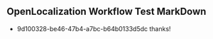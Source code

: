## OpenLocalization Workflow Test MarkDown
* 9d100328-be46-47b4-a7bc-b64b0133d5dc thanks!

<!--HONumber=Aug16_HO5-->


